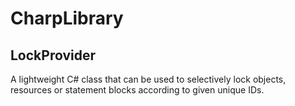 # CharpLibrary

## LockProvider

A lightweight C# class that can be used to selectively lock objects, resources or statement blocks according to given unique IDs.
